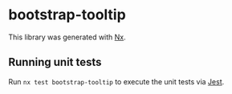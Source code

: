 # bootstrap-tooltip

This library was generated with [Nx](https://nx.dev).

## Running unit tests

Run `nx test bootstrap-tooltip` to execute the unit tests via [Jest](https://jestjs.io).
